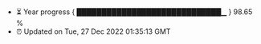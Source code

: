 - ⏳ Year progress { █████████████████████████████▁ } 98.65 %
- ⏰ Updated on Tue, 27 Dec 2022 01:35:13 GMT

